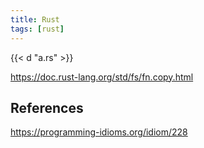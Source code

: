 ```yaml
---
title: Rust
tags: [rust]
---
```


{{< d "a.rs" >}}

<https://doc.rust-lang.org/std/fs/fn.copy.html>

## References

<https://programming-idioms.org/idiom/228>
